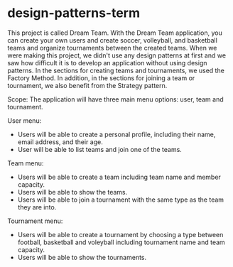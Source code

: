 # design-patterns-term

This project is called Dream Team. With the Dream Team application, you can create your own users and create soccer, 
volleyball, and basketball teams and organize tournaments between the created teams. When we were making this project, 
we didn't use any design patterns at first and we saw how difficult it is to develop an application without using design patterns. 
In the sections for creating teams and tournaments, we used the Factory Method. In addition, in the sections for joining a team 
or tournament, we also benefit from the Strategy pattern.

Scope: The application will have three main menu options: user, team and tournament.

User menu:

 - Users will be able to create a personal profile, including their name, email address, and their age.
 - User will be able to list teams and join one of the teams.

Team menu:

 - Users will be able to create a team including team name and member capacity.
 - Users will be able to show the teams.
 - Users will be able to join a tournament with the same type as the team they are into.

Tournament menu:

 - Users will be able to create a tournament by choosing a type between football, basketball and voleyball
   including tournament name and team capacity. 
 - Users will be able to show the tournaments.
